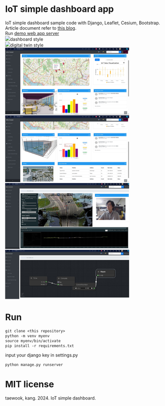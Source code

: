 # IoT simple dashboard app
IoT simple dashboard sample code with Django, Leaflet, Cesium, Bootstrap. Article document refer to [this blog](https://daddynkidsmakers.blogspot.com/2024/04/django.html).</br>
Run [demo web app server](https://port-0-iot-simple-dashboard-rccln2llw1pwt41.sel5.cloudtype.app/)</br>
<img src="https://github.com/mac999/IoT_simple_dashboard/blob/main/Animation.gif" width=800>dashboard style</img></br>
<img src="https://github.com/mac999/IoT_simple_dashboard/blob/main/infra_digital_twin_demo.gif" width=800>digital twin style</img></br>
<img src="https://github.com/mac999/IoT_simple_dashboard/blob/main/screen2.JPG" width=400/><img src="https://github.com/mac999/IoT_simple_dashboard/blob/main/screen3.JPG" width=400/></br>
<img src="https://github.com/mac999/IoT_simple_dashboard/blob/main/screen4.JPG" width=400/><img src="https://github.com/mac999/IoT_simple_dashboard/blob/main/screen5.JPG" width=400/>

# Run
```
git clone <this repository>
python -m venv myenv
source myenv/bin/activate  
pip install -r requirements.txt
```
input your django key in settings.py
```
python manage.py runserver
```

# MIT license
taewook, kang. 2024. IoT simple dashboard. 
